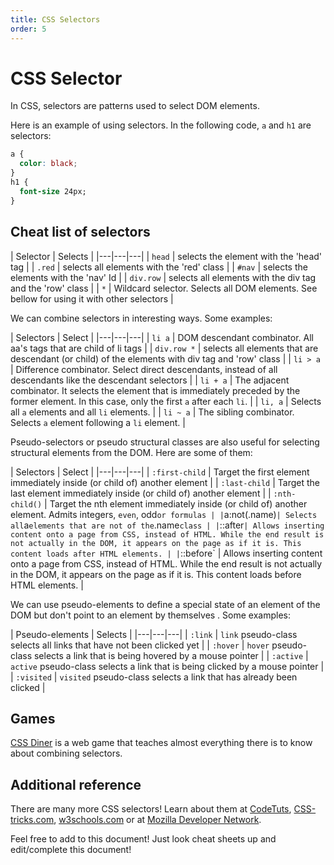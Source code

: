 ```yaml
---
title: CSS Selectors
order: 5
---
```

# CSS Selector

In CSS, selectors are patterns used to select DOM elements.

Here is an example of using selectors. In the following code, `a` and `h1` are selectors:

```css
a {
  color: black;
}
h1 {
  font-size 24px;
}
```

## Cheat list of selectors

| Selector | Selects |
|---|---|---|
| `head` | selects the element with the 'head' tag |
| `.red` | selects all elements with the 'red' class |
| `#nav` | selects the elements with the 'nav' Id |
| `div.row` | selects all elements with the div tag and the 'row' class |
| `*` | Wildcard selector. Selects all DOM elements. See bellow for using it with other selectors |

We can combine selectors in interesting ways. Some examples:

| Selectors | Select |
|---|---|---|
| `li a` | DOM descendant combinator. All aa's tags that are child of li tags |
| `div.row *` | selects all elements that are descendant (or child) of the elements with div tag and 'row' class |
| `li > a` | Difference combinator. Select direct descendants, instead of all descendants like the descendant selectors |
| `li + a` | The adjacent combinator. It selects the element that is immediately preceded by the former element. In this case, only the first `a` after each `li`. |
| `li, a` | Selects all `a` elements and all `li` elements. |
| `li ~ a` | The sibling combinator. Selects `a` element following a `li` element. |

Pseudo-selectors or pseudo structural classes are also useful for selecting structural elements from the DOM. Here are some of them:

| Selectors | Select |
|---|---|---|
| `:first-child` | Target the first element immediately inside (or child of) another element |
| `:last-child` | Target the last element immediately inside (or child of) another element |
| `:nth-child()` |  Target the nth element immediately inside (or child of) another element. Admits integers, `even`, odd` or formulas |
| `a:not(.name)` | Selects all `a` elements that are not of the `.name` class |
| `::after` | Allows inserting content onto a page from CSS, instead of HTML. While the end result is not actually in the DOM, it appears on the page as if it is. This content loads after HTML elements. |
| `::before` | Allows inserting content onto a page from CSS, instead of HTML. While the end result is not actually in the DOM, it appears on the page as if it is. This content loads before HTML elements. |

We can use pseudo-elements to define a special state of an element of the DOM but don't point to an element by themselves . Some examples:

| Pseudo-elements | Selects |
|---|---|---|
| `:link` | `link` pseudo-class selects all links that have not been clicked yet |
| `:hover` | `hover` pseudo-class selects a link that is being hovered by a mouse pointer |
| `:active` | `active` pseudo-class selects a link that is being clicked by a mouse pointer |
| `:visited` | `visited` pseudo-class selects a link that has already been clicked |

## Games

[CSS Diner](http://flukeout.github.io) is a web game that teaches almost everything there is to know about combining selectors.

## Additional reference

There are many more CSS selectors! Learn about them at [CodeTuts](http://code.tutsplus.com/tutorials/the-30-css-selectors-you-must-memorize--net-16048), [CSS-tricks.com](https://css-tricks.com/almanac/selectors/), [w3schools.com](http://www.w3schools.com/cssref/css_selectors.asp) or at [Mozilla Developer Network](https://developer.mozilla.org/en/docs/Web/Guide/CSS/Getting_started/Selectors).

Feel free to add to this document! Just look cheat sheets up and edit/complete this document!
